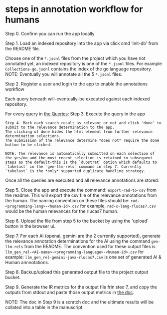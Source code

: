 # steps in annotation workflow for humans

Step 0. Confirm you can run the app locally

Step 1. Load an indexed repository into the app via click cmd 'init-db' from the README file.

Choose one of the `*.jsonl` files from the project which you have not annotated yet,
an indexed repository is one of the `*.jsonl` files. For example `Collections-go.jsonl` contains the index of the go language repository.
NOTE: Eventually you will annotate all the 5 `*.jsonl` files.

Step 2. Register a user and login to the app to enable the annotations workflow

Each query beneath will-eventually-be executed against each indexed repository.

For every query in [the Queries](https://docs.google.com/spreadsheets/d/1ti_IqZZUtO8TS-RHvTSHgaUHC7CAoaM3Vl67xJhC8YY/edit?gid=0#gid=0):
	Step 3. Execute the query in the app

	Step 4. Mark each search result as relevant or not and click 'done' to submit to the relevance determination to the app.
	The clicking of done hides the html element from further relevance determination selections.
	The submission of the relevance determine *does not* require the done button to be clicked.

	NOTE: The relevance is automatically submitted on each selection of the yes/no and the most recent selection is retained in subsequent steps as the default-this is the `dupstrat` option which defaults to `takelast` in the `gen-llm-rels` command in step 7. Currently `takelast` is the *only* supported duplicate handling strategy. 

Once all the queries are executed and all relevance annotations are stored:

Step 5. Close the app and execute the command: `export-rad-to-csv` from the readme.
	This will export the csv file of the relevance annotations from the human.
	The naming convention on these files should be:
	`rad-<programming-lang>-<human-id>.csv` for example,
	`rad-c-lang-rlucas7.csv` would be the human relevances for the rlucas7 human.

Step 6. Upload the file from step 5 to the bucket by using the 'upload' button in the browser ui.

Step 7. For each AI (openai, gemini are the 2 currently supported), generate the relevance annotation determinations for the AI using the command `gen-llm-rels` from the README. 
The convention used for these output files is
`llm_gen_rel-<AI-name>-<programming-language>-<human-id>.csv` for example:
`llm_gen_rel-gemini-java-rlucas7.csv` is one set of generated AI & Human annnotations.

Step 8. Backup/upload this generated output file to the project output bucket.

Step 9. Generate the IR metrics for the output file frin steo 7, and copy the outputs from stdout and paste those output metrics in [the doc](https://docs.google.com/document/d/1V0IDoBw66FctPoFOjNgzAZ7i5j_s4hEoOTd-SOJCXpI/edit?tab=t.0). 

NOTE: The doc in Step 9 is a scratch doc and the ultimate results will be collated into a table in the manuscript.